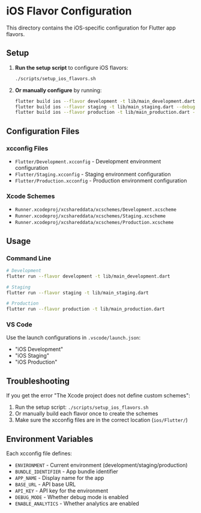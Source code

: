 # iOS Flavor Configuration

This directory contains the iOS-specific configuration for Flutter app flavors.

## Setup

1. **Run the setup script** to configure iOS flavors:
   ```bash
   ./scripts/setup_ios_flavors.sh
   ```

2. **Or manually configure** by running:
   ```bash
   flutter build ios --flavor development -t lib/main_development.dart --debug --no-codesign
   flutter build ios --flavor staging -t lib/main_staging.dart --debug --no-codesign
   flutter build ios --flavor production -t lib/main_production.dart --debug --no-codesign
   ```

## Configuration Files

### xcconfig Files
- `Flutter/Development.xcconfig` - Development environment configuration
- `Flutter/Staging.xcconfig` - Staging environment configuration  
- `Flutter/Production.xcconfig` - Production environment configuration

### Xcode Schemes
- `Runner.xcodeproj/xcshareddata/xcschemes/Development.xcscheme`
- `Runner.xcodeproj/xcshareddata/xcschemes/Staging.xcscheme`
- `Runner.xcodeproj/xcshareddata/xcschemes/Production.xcscheme`

## Usage

### Command Line
```bash
# Development
flutter run --flavor development -t lib/main_development.dart

# Staging
flutter run --flavor staging -t lib/main_staging.dart

# Production
flutter run --flavor production -t lib/main_production.dart
```

### VS Code
Use the launch configurations in `.vscode/launch.json`:
- "iOS Development"
- "iOS Staging" 
- "iOS Production"

## Troubleshooting

If you get the error "The Xcode project does not define custom schemes":

1. Run the setup script: `./scripts/setup_ios_flavors.sh`
2. Or manually build each flavor once to create the schemes
3. Make sure the xcconfig files are in the correct location (`ios/Flutter/`)

## Environment Variables

Each xcconfig file defines:
- `ENVIRONMENT` - Current environment (development/staging/production)
- `BUNDLE_IDENTIFIER` - App bundle identifier
- `APP_NAME` - Display name for the app
- `BASE_URL` - API base URL
- `API_KEY` - API key for the environment
- `DEBUG_MODE` - Whether debug mode is enabled
- `ENABLE_ANALYTICS` - Whether analytics are enabled


